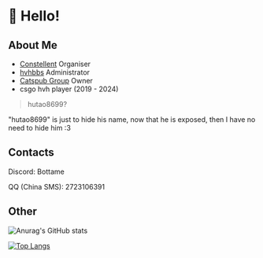 # 👋 Hello!

## About Me

- [Constellent](https://github.com/Constellent) Organiser
- [hvhbbs](https://github.com/hvhbbs-com) Administrator
- [Catspub Group](https://steamcommunity.com/groups/catspub) Owner
- csgo hvh player (2019 - 2024)

> hutao8699?

"hutao8699" is just to hide his name, now that he is exposed, then I have no need to hide him :3

## Contacts

Discord: Bottame

QQ (China SMS): 2723106391

## Other

![Anurag's GitHub stats](https://github-readme-stats.vercel.app/api?username=bakatame&theme=prussian&show_icons=true)

[![Top Langs](https://github-readme-stats.vercel.app/api/top-langs/?username=bakatame)](https://github.com/bakatame)
